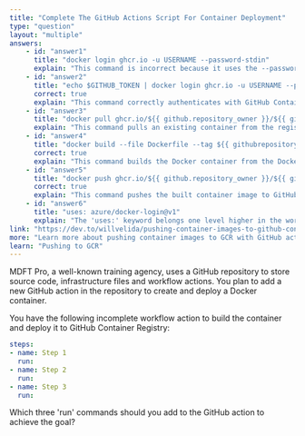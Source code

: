 ```yaml
---
title: "Complete The GitHub Actions Script For Container Deployment"
type: "question"
layout: "multiple"
answers:
    - id: "answer1"
      title: "docker login ghcr.io -u USERNAME --password-stdin"
      explain: "This command is incorrect because it uses the --password-stdin flag but doesn't pipe any input to stdin, so the authentication would fail."
    - id: "answer2"
      title: "echo $GITHUB_TOKEN | docker login ghcr.io -u USERNAME --password-stdin"
      correct: true
      explain: "This command correctly authenticates with GitHub Container Registry using the GITHUB_TOKEN environment variable, which is automatically provided by GitHub Actions. It pipes the token to the password-stdin parameter, which is the secure way to provide credentials."
    - id: "answer3"
      title: "docker pull ghcr.io/${{ github.repository_owner }}/${{ github.repository }}:latest"
      explain: "This command pulls an existing container from the registry. Since we're creating and pushing a new container, pulling an existing one is unnecessary for this workflow."
    - id: "answer4"
      title: "docker build --file Dockerfile --tag ${{ githubrepository }}:latest --label \"runnumber=${{ github.run_number }}\""
      correct: true
      explain: "This command builds the Docker container from the Dockerfile in the repository, tags it with the repository name, and adds a label with the GitHub run number for tracking and versioning purposes."
    - id: "answer5"
      title: "docker push ghcr.io/${{ github.repository_owner }}/${{ github.repository }}:latest"
      correct: true
      explain: "This command pushes the built container image to GitHub Container Registry, using the proper format for the registry path that includes both the repository owner and name, which ensures the image is stored in the correct location."
    - id: "answer6"
      title: "uses: azure/docker-login@v1"
      explain: "The 'uses:' keyword belongs one level higher in the workflow YAML structure, not inside a 'run:' statement. Additionally, this task is deprecated, needs additional configuration to work correctly, and should be the first step to execute, not the last."
link: "https://dev.to/willvelida/pushing-container-images-to-github-container-registry-with-github-actions-1m6b"
more: "Learn more about pushing container images to GCR with GitHub actions"
learn: "Pushing to GCR"
---
```


MDFT Pro, a well-known training agency, uses a GitHub repository to store source code, infrastructure files and workflow actions. You plan to add a new GitHub action in the repository to create and deploy a Docker container.

You have the following incomplete workflow action to build the container and deploy it to GitHub Container Registry:

```yaml
steps:
- name: Step 1
  run: 
- name: Step 2
  run: 
- name: Step 3
  run: 
```

Which three 'run' commands should you add to the GitHub action to achieve the goal?


